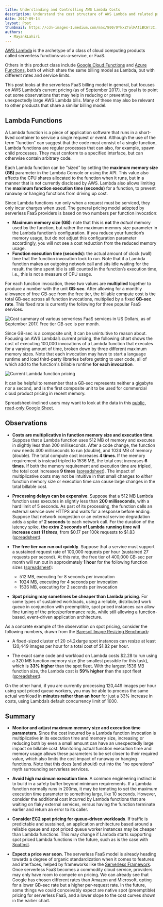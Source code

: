 ```yaml
---
title: Understanding and Controlling AWS Lambda Costs
description: Understand the cost structure of AWS Lambda and related products, and when they can lead to unpleasant billing surprises.
date: 2017-09-14
layout: Post
thumbnail: https://cdn-images-1.medium.com/max/800/0*kxZTolFAtiBCWr3C.
authors:
  - MayankLahiri
---
```


[AWS Lambda](https://aws.amazon.com/lambda) is the archetype of a class of cloud computing products called serverless functions-as-a-service, or FaaS.

Others in this product class include [Google Cloud Functions](https://cloud.google.com/functions/) and [Azure Functions](https://azure.microsoft.com/en-us/services/functions/), both of which share the same billing model as Lambda, but with different rates and service limits.

This post looks at the serverless FaaS billing model in general, but focuses on AWS Lambda’s current pricing (as of September 2017). Its goal is to point out some observations that may help in reducing or preventing unexpectedly large AWS Lambda bills. Many of these may also be relevant to other products that share a similar billing model.

## Lambda Functions

A Lambda function is a piece of application software that runs in a short-lived container to service a single request or event. Although the use of the term “function” can suggest that the code must consist of a single function, Lambda functions are regular processes that can also, for example, spawn child processes. They must conform to a specified interface, but can otherwise contain arbitrary code.

Each Lambda function can be “sized” by setting the **maximum memory size (GB)** parameter in the Lambda Console or using the API. This value also affects the CPU shares allocated to the function when it runs, but in a manner that is not currently disclosed by AWS. Lambda also allows limiting the **maximum function execution time (seconds)** for a function, to prevent runaway or hanging functions from driving up cost.

Since Lambda functions run only when a request must be serviced, they only incur charges when used. The general pricing model adopted by serverless FaaS providers is based on two numbers per function invocation:

  * **Maximum memory size (GB)**: note that this is **not** the *actual* memory used by the function, but rather the maximum memory size parameter in the Lambda function’s configuration. If you reduce your function’s memory usage, but do not adjust this configuration parameter accordingly, you will not see a cost reduction from the reduced memory usage.
  * **Function execution time (seconds)**: the actual amount of clock (wall) time that the function invocation took to run. Note that if a Lambda function makes an outgoing network call and sits idle waiting for the result, the time spent idle is still counted in the function’s execution time, i.e., this is not a measure of CPU usage.

For each function invocation, these two values are **multiplied** together to produce a number with the unit **GB-sec**. After allowing for a monthly allowance of free GB-sec from the free tier, the billable compute cost is the total GB-sec across all function invocations, multiplied by a fixed **GB-sec rate**. This fixed rate is currently the following for three popular FaaS services.

![Cost summary of various serverless FaaS services in US Dollars, as of September 2017. Free tier GB-sec is per month.](https://cdn-images-1.medium.com/max/800/1*CUxf_2hkTNRqlbm-f9rHcQ.png)

Since GB-sec is a composite unit, it can be unintuitive to reason about. Focusing on AWS Lambda’s current pricing, the following chart shows the cost of executing 100,000 invocations of a Lambda function that executes for a varying amount of time, broken down by three different maximum memory sizes. Note that each invocation may have to start a language runtime and load third-party libraries before getting to user code, all of which add to the function's billable runtime **for each invocation**.

![Current Lambda function pricing](https://cdn-images-1.medium.com/max/800/0*kxZTolFAtiBCWr3C.)

It can be helpful to remember that a GB-sec represents neither a gigabyte nor a second, and is the first composite unit to be used for commercial cloud product pricing in recent memory.

Spreadsheet-inclined users may want to look at the data in this [public, read-only Google Sheet](https://docs.google.com/spreadsheets/d/1xh_rNQwGVLos7Fshq2eM4gbIz546LwvrY1fMcLGqPmw/edit?zx=p7c6vgh0j97k#gid=541900098).

## Observations

* **Costs are multiplicative in function memory size and execution time**. Suppose that a Lambda function uses 512 MB of memory and executes in slightly less than 200 milliseconds. After a code change, the function now needs 400 milliseconds to run (double), and 1024 MB of memory (double). The total compute cost increases **4 times**. If the memory requirement is instead tripled to 1536 MB, the total cost increases **6 times**. If both the memory requirement and execution time are tripled, the total cost increases **9 times** ([spreadsheet](https://docs.google.com/spreadsheets/d/1xh_rNQwGVLos7Fshq2eM4gbIz546LwvrY1fMcLGqPmw/edit?zx=p7c6vgh0j97k#gid=541900098)). The impact of multiplicative costs may not be intuitive in that small changes to *either* function memory size or execution time can cause large changes in the total billable cost.


* **Processing delays can be expensive**. Suppose that a 512 MB Lambda function uses executes in slightly less than **200 milliseconds**, with a hard limit of 5 seconds. As part of its processing, the function calls an external service over HTTPS and waits for a response before ending. Suppose that network congestion or an external service degradation adds a spike of **2 seconds** to each network call. For the duration of the latency spike, **the extra 2 seconds of Lambda running time will increase cost *11 times***, from \$0.17 per 100k requests to \$1.83 ([spreadsheet](https://docs.google.com/spreadsheets/d/1xh_rNQwGVLos7Fshq2eM4gbIz546LwvrY1fMcLGqPmw/edit?zx=p7c6vgh0j97k#gid=541900098)).


* **The free tier can run out quickly**. Suppose that a service must support a sustained request rate of 100,000 requests per hour (sustained 27 requests per second). At this rate, the free tier of 400,000 GB-sec per month will run out in approximately **1 hour** for the following function sizes ([spreadsheet](https://docs.google.com/spreadsheets/d/1xh_rNQwGVLos7Fshq2eM4gbIz546LwvrY1fMcLGqPmw/edit?zx=p7c6vgh0j97k#gid=240985719)):
    * 512 MB, executing for 8 seconds per invocation
    * 1024 MB, executing for 4 seconds per invocation
    * 1536 MB, executing for 2 seconds per invocation


* **Spot pricing may sometimes be cheaper than Lambda pricing**. For some types of sustained workloads, using a reliable, distributed work queue in conjunction with preemptible, spot priced instances can allow fine tuning of the price/performance ratio, while still allowing a function-based, event-driven application architecture.

As a concrete example of the observation on spot pricing, consider the following numbers, drawn from the [Baresoil Image Resizing Benchmark](https://iceroad.github.io/baresoil-benchmark-image-resizer/):

* A fixed-sized cluster of 20 c4.2xlarge spot instances can resize at least 120,449 images per hour for a total cost of \$1.82 per hour.

* The exact same code and workload on Lambda costs $2.28 to run using a 320 MB function memory size (the smallest possible for this task), which is **33% higher** than the spot fleet. With the largest 1536 MB function size, the Lambda cost is **59% higher** than the spot fleet ([spreadsheet](https://docs.google.com/spreadsheets/d/1xh_rNQwGVLos7Fshq2eM4gbIz546LwvrY1fMcLGqPmw/edit?zx=p7c6vgh0j97k#gid=0)).

On the other hand, if you are currently processing 120,449 images per hour using spot priced queue workers, you may be able to process the same actual workload in **minutes rather than an hour** for just a 33% increase in costs, using Lambda’s default concurrency limit of 1000.

## Summary

* **Monitor and adjust maximum memory size and execution time parameters**. Since the cost incurred by a Lambda function invocation is multiplicative in its execution time and memory size, increasing or reducing both by even a small amount can have an unexpectedly large impact on billable cost. Monitoring actual function execution time and memory usage allows these parameters to be set closer to their required value, which also limits the cost impact of runaway or hanging functions. Note that this does (and should) cut into the "no operations" myth surrounding serverless services.


* **Avoid high maximum execution time**. A common engineering instinct is to build in a safety buffer beyond minimum requirements. If a Lambda function normally runs in 200ms, it may be tempting to set the maximum execution time parameter to something large, like 10 seconds. However, consider the additional cost incurred by Lambda functions that are waiting on flaky external services, versus having the function terminate earlier and return an error to its caller.


* **Consider EC2 spot pricing for queue-driven workloads**. If traffic is predictable and sustained, an  application architecture based around a reliable queue and spot priced queue worker instances may be cheaper than Lambda functions. This may change if Lambda starts supporting spot priced Lambda functions in the future, such as is the case with [SpotInst](https://www.spotinst.com/).


* **Expect a price war soon**. The serverless FaaS model is already heading towards a degree of organic standardization when it comes to features and interfaces, helped by frameworks like the [Serverless Framework](https://serverless.com/). Once serverless FaaS becomes a commodity cloud service, providers may only have room to compete on pricing. We can already see that Google has chosen different rates than Amazon and Microsoft, opting for a lower GB-sec rate but a higher per-request rate. In the future, some things we could conceivably expect are native spot (preemptible) pricing for serverless FaaS, and a lower slope to the cost curves shown in the earlier chart.
